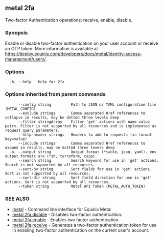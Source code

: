 ## metal 2fa

Two-factor Authentication operations: receive, enable, disable.

### Synopsis

Enable or disable two-factor authentication on your user account or receive an OTP token. More information is available at https://deploy.equinix.com/developers/docs/metal/identity-access-management/users/.

### Options

```
  -h, --help   help for 2fa
```

### Options inherited from parent commands

```
      --config string         Path to JSON or YAML configuration file (METAL_CONFIG)
      --exclude strings       Comma separated Href references to collapse in results, may be dotted three levels deep
      --filter stringArray    Filter 'get' actions with name value pairs. Filter is not supported by all resources and is implemented as request query parameters.
      --http-header strings   Headers to add to requests (in format key=value)
      --include strings       Comma separated Href references to expand in results, may be dotted three levels deep
  -o, --output string         Output format (*table, json, yaml). env output formats are (*sh, terraform, capp).
      --search string         Search keyword for use in 'get' actions. Search is not supported by all resources.
      --sort-by string        Sort fields for use in 'get' actions. Sort is not supported by all resources.
      --sort-dir string       Sort field direction for use in 'get' actions. Sort is not supported by all resources.
      --token string          Metal API Token (METAL_AUTH_TOKEN)
```

### SEE ALSO

* [metal](metal.md)	 - Command line interface for Equinix Metal
* [metal 2fa disable](metal_2fa_disable.md)	 - Disables two-factor authentication.
* [metal 2fa enable](metal_2fa_enable.md)	 - Enables two factor authentication.
* [metal 2fa receive](metal_2fa_receive.md)	 - Generates a two-factor authentication token for use in enabling two-factor authentication on the current user's account.

